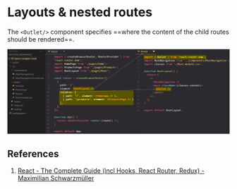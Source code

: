 # Layouts & nested routes

The `<Outlet/>` component specifies ==where the content of the child routes should be rendered==.

![Layouts_&_nested_routes](../../img/Layouts_&_nested_routes.jpg)

## References

1. [React - The Complete Guide (incl Hooks, React Router, Redux) - Maximilian Schwarzmüller](https://www.udemy.com/course/react-the-complete-guide-incl-redux/)
